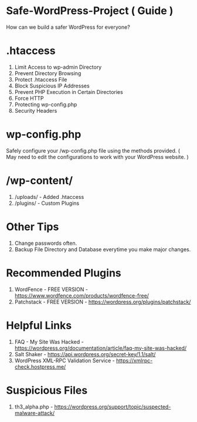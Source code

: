# Safe-WordPress-Project ( Guide )
How can we build a safer WordPress for everyone?

# .htaccess
1. Limit Access to wp-admin Directory
2. Prevent Directory Browsing
3. Protect .htaccess File
4. Block Suspicious IP Addresses
5. Prevent PHP Execution in Certain Directories
6. Force HTTP
7. Protecting wp-config.php
8. Security Headers

# wp-config.php
Safely configure your /wp-config.php file using the methods provided. ( May need to edit the configurations to work with your WordPress website. )

# /wp-content/
1. /uploads/ - Added .htaccess
2. /plugins/ - Custom Plugins

# Other Tips
1. Change passwords often.
2. Backup File Directory and Database everytime you make major changes.

# Recommended Plugins
1. WordFence - FREE VERSION - https://www.wordfence.com/products/wordfence-free/
2. Patchstack - FREE VERSION - https://wordpress.org/plugins/patchstack/

# Helpful Links
1. FAQ - My Site Was Hacked - https://wordpress.org/documentation/article/faq-my-site-was-hacked/
2. Salt Shaker - https://api.wordpress.org/secret-key/1.1/salt/
3. WordPress XML-RPC Validation Service - https://xmlrpc-check.hostpress.me/


# Suspicious Files
1. th3_alpha.php - https://wordpress.org/support/topic/suspected-malware-attack/

